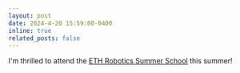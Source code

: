 ```yaml
---
layout: post
date: 2024-4-20 15:59:00-0400
inline: true
related_posts: false
---
```

I'm thrilled to attend the [ETH Robotics Summer School](https://robotics-summerschool.ethz.ch/) this summer!
